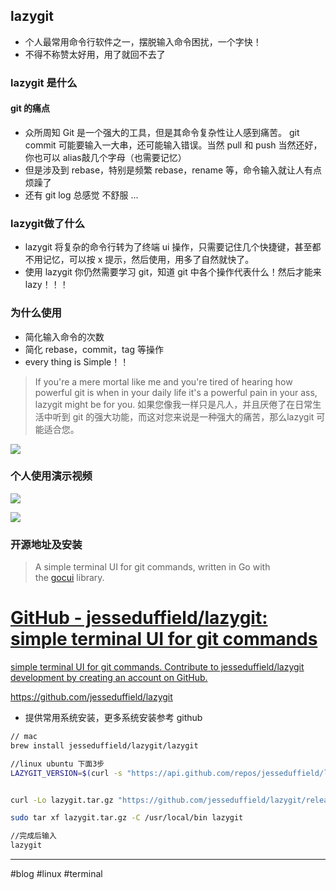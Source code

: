 ## lazygit
- 个人最常用命令行软件之一，摆脱输入命令困扰，一个字快！
- 不得不称赞太好用，用了就回不去了
### lazygit 是什么
#### git 的痛点
- 众所周知 Git 是一个强大的工具，但是其命令复杂性让人感到痛苦。 git commit 可能要输入一大串，还可能输入错误。当然 pull 和 push 当然还好，你也可以 alias敲几个字母（也需要记忆）
- 但是涉及到 rebase，特别是频繁 rebase，rename 等，命令输入就让人有点烦躁了
- 还有 git log 总感觉 不舒服
...
### lazygit做了什么
- lazygit 将复杂的命令行转为了终端 ui 操作，只需要记住几个快捷键，甚至都不用记忆，可以按 x 提示，然后使用，用多了自然就快了。
- 使用 lazygit 你仍然需要学习 git，知道 git 中各个操作代表什么！然后才能来 lazy！！！


### 为什么使用
- 简化输入命令的次数
- 简化 rebase，commit，tag 等操作
- every thing is Simple！！

>If you're a mere mortal like me and you're tired of hearing how powerful git is when in your daily life it's a powerful pain in your ass, lazygit might be for you.
>如果您像我一样只是凡人，并且厌倦了在日常生活中听到 git 的强大功能，而这对您来说是一种强大的痛苦，那么lazygit 可能适合您。

![](https://cdn.jsdelivr.net/gh/matyle/tupic/img/20220904084849.png)

### 个人使用演示视频

![](https://cdn.jsdelivr.net/gh/matyle/tupic/img/Video_22-09-04_10-49-02.gif)

![](https://cdn.jsdelivr.net/gh/matyle/tupic/img/lazygit_rec.gif)


### 开源地址及安装
>A simple terminal UI for git commands, written in Go with the [gocui](https://github.com/jroimartin/gocui "gocui") library.

<div class="rich-link-card-container"><a class="rich-link-card" href="https://github.com/jesseduffield/lazygit" target="_blank">
	<div class="rich-link-image-container">
		<div class="rich-link-image" style="background-image: url('https://opengraph.githubassets.com/889b7fcdc8b31e14b6b534170a27422af372a03073f8ac9a2beba0345dc1e02d/jesseduffield/lazygit')">
	</div>
	</div>
	<div class="rich-link-card-text">
		<h1 class="rich-link-card-title">GitHub - jesseduffield/lazygit: simple terminal UI for git commands</h1>
		<p class="rich-link-card-description">
		simple terminal UI for git commands. Contribute to jesseduffield/lazygit development by creating an account on GitHub.
		</p>
		<p class="rich-link-href">
		https://github.com/jesseduffield/lazygit
		</p>
	</div>
</a></div>

- 提供常用系统安装，更多系统安装参考 github 
 
```bash
// mac
brew install jesseduffield/lazygit/lazygit

//linux ubuntu 下面3步
LAZYGIT_VERSION=$(curl -s "https://api.github.com/repos/jesseduffield/lazygit/releases/latest" | grep -Po '"tag_name": "v\K[0-35.]+')


curl -Lo lazygit.tar.gz "https://github.com/jesseduffield/lazygit/releases/latest/download/lazygit_${LAZYGIT_VERSION}_Linux_x86_64.tar.gz"

sudo tar xf lazygit.tar.gz -C /usr/local/bin lazygit

//完成后输入 
lazygit

```

---
#blog #linux #terminal 
